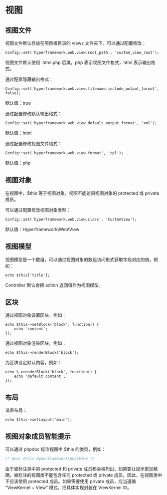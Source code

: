 # 视图
## 视图文件
视图文件默认存放在项目根目录的 views 文件夹下。可以通过配置修改：
```.php
Config::set('hyperframework.web.view.root_path', 'custom_view_root');
```

视图文件默认使用 .html.php 后缀，php 表示视图文件格式，html 表示输出格式。

通过配置隐藏输出格式：
```.php
Config::set('hyperframework.web.view.filename.include_output_format', false);
```
默认值：true

通过配置修改默认输出格式：
```.php
Config::set('hyperframework.web.view.default_output_format', 'xml');
```
默认值：html

通过配置修改视图文件格式：
```.php
Config::set('hyperframework.web.view.format', 'tpl');
```
默认值：php

## 视图对象
在视图中，$this 等于视图对象。视图不能访问视图对象的 protected 或 private 成员。

可以通过配置修改视图对象类型：
```.php
Config::set('hyperframework.web.view.class', 'CustomView');
```
默认值：Hyperframework\Web\View

## 视图模型
视图模型是一个数组，可以通过视图对象的数组访问形式获取字段对应的值，例如：
```.php
echo $this['title'];
```
Controller 默认会把 action 返回值作为视图模型。

## 区块
通过视图对象设置区块，例如：
```.php
echo $this->setBlock('block', function() {
    echo 'content';
});
```

通过视图对象渲染区块，例如：
```.php
echo $this->renderBlock('block');
```

为区块设定默认内容，例如：
```.php
echo $->renderBlock('block', function() {
    echo 'default content';
});
```

## 布局
设置布局：
```.php
echo $this->setLayout('main');
```

## 视图对象成员智能提示
可以通过 phpdoc 标注视图中 $this 的类型，例如：
```php
/* @var $this Hyperframework\Web\View */
```
由于被标注类中的 protected 和 private 成员都会被列出，如果要让提示更加精确，被标注的视图类不能包含任何 protected 或 private 成员。因此，在视图类中不应该使用 protected 成员。如果需要使用 private 成员，应当遵循 “ViewKernel + View” 模式，把具体实现封装在 ViewKernel 中。
